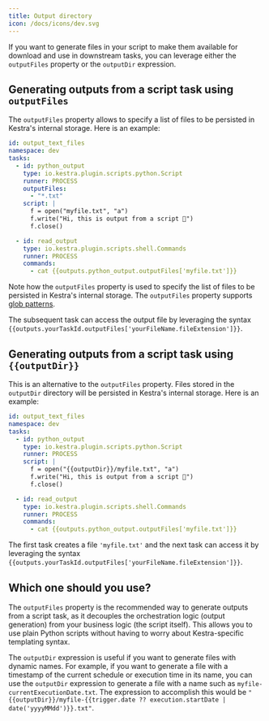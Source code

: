 ```yaml
---
title: Output directory
icon: /docs/icons/dev.svg
---
```


If you want to generate files in your script to make them available for download and use in downstream tasks, you can leverage either the `outputFiles` property or the `outputDir` expression.

## Generating outputs from a script task using `outputFiles`

The `outputFiles` property allows to specify a list of files to be persisted in Kestra's internal storage. Here is an example:

```yaml
id: output_text_files
namespace: dev
tasks:
  - id: python_output
    type: io.kestra.plugin.scripts.python.Script
    runner: PROCESS
    outputFiles:
      - "*.txt"
    script: |
      f = open("myfile.txt", "a")
      f.write("Hi, this is output from a script 👋")
      f.close()

  - id: read_output
    type: io.kestra.plugin.scripts.shell.Commands
    runner: PROCESS
    commands:
      - cat {{outputs.python_output.outputFiles['myfile.txt']}}
```

Note how the `outputFiles` property is used to specify the list of files to be persisted in Kestra's internal storage. The `outputFiles` property supports [glob patterns](https://en.wikipedia.org/wiki/Glob_(programming)).

The subsequent task can access the output file by leveraging the syntax `{{outputs.yourTaskId.outputFiles['yourFileName.fileExtension']}}`.

## Generating outputs from a script task using `{{outputDir}}`

This is an alternative to the `outputFiles` property. Files stored in the `outputDir` directory will be persisted in Kestra's internal storage. Here is an example:

```yaml
id: output_text_files
namespace: dev
tasks:
  - id: python_output
    type: io.kestra.plugin.scripts.python.Script
    runner: PROCESS
    script: |
      f = open("{{outputDir}}/myfile.txt", "a")
      f.write("Hi, this is output from a script 👋")
      f.close()

  - id: read_output
    type: io.kestra.plugin.scripts.shell.Commands
    runner: PROCESS
    commands:
      - cat {{outputs.python_output.outputFiles['myfile.txt']}}
```

The first task creates a file `'myfile.txt'` and the next task can access it by leveraging the syntax `{{outputs.yourTaskId.outputFiles['yourFileName.fileExtension']}}`.

## Which one should you use?

The `outputFiles` property is the recommended way to generate outputs from a script task, as it decouples the orchestration logic (output generation) from your business logic (the script itself). This allows you to use plain Python scripts without having to worry about Kestra-specific templating syntax.

The `outputDir` expression is useful if you want to generate files with dynamic names. For example, if you want to generate a file with a timestamp of the current schedule or execution time in its name, you can use the `outputDir` expression to generate a file with a name such as `myfile-currentExecutionDate.txt`. The expression to accomplish this would be `"{{outputDir}}/myfile-{{trigger.date ?? execution.startDate | date('yyyyMMdd')}}.txt"`.
